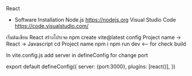 React

- Software Installation
Node.js https://nodejs.org
Visual Studio Code https://code.visualstudio.com/

เริ่มต้นเขียน React
สร้างโปรเจค
npm create vite@latest
config Project name -> React -> Javascript
cd Project name
npm i
npm run dev <-- for check build

In vite.config.js
add server in defineConfig for change port

export default defineConfig({
  server: {port:3000},
  plugins: [react()],
})

